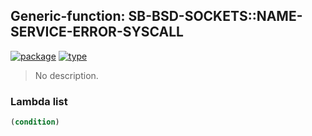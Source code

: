## Generic-function: SB-BSD-SOCKETS::NAME-SERVICE-ERROR-SYSCALL
[![package](https://img.shields.io/badge/Package-SB--BSD--SOCKETS-5f9ea0.svg?style=social&colorA=999999)](../) [![type](https://img.shields.io/badge/Type-Generic--Function-5f9ea0.svg?style=social&colorA=999999)](../#generic-function) 

> No description.

### Lambda list
```cl
(condition)
```
